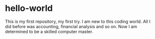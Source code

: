 # hello-world
This is my first repository, my first try.
I am new to this coding world. All I did before was accounting, financial analysis and so on.
Now I am determined to be a skilled computer master.
